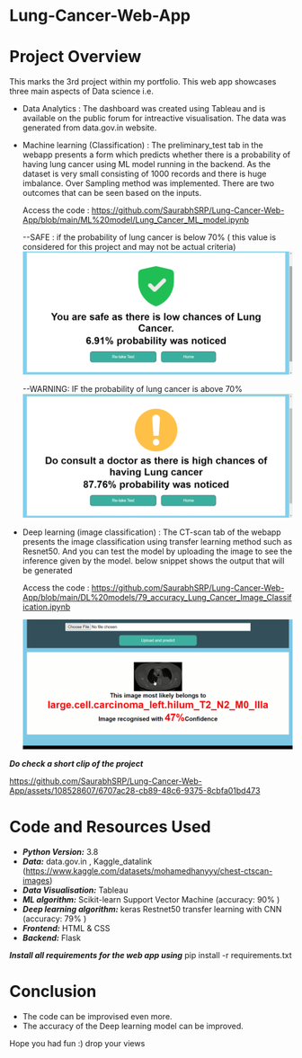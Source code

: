 # Lung-Cancer-Web-App

# Project Overview
This marks the 3rd project within my portfolio. This web app showcases three main aspects of Data science i.e.
- Data Analytics : The dashboard was created using Tableau and is available on the public forum for intreactive visualisation. The data was generated from data.gov.in website.
- Machine learning (Classification) : The preliminary_test tab in the webapp presents a form which predicts whether there is a probability of having lung cancer using ML model running in the backend. As the dataset is very small consisting of 1000 records and there is huge imbalance. Over Sampling method was implemented.
  There are two outcomes that can be seen based on the inputs.
  
  Access the code : https://github.com/SaurabhSRP/Lung-Cancer-Web-App/blob/main/ML%20model/Lung_Cancer_ML_model.ipynb
  
  --SAFE : if the probability of lung cancer is below 70% ( this value is considered for this project and may not be actual criteria)
  ![Alt text](https://github.com/SaurabhSRP/Lung-Cancer-Web-App/blob/main/Project%20snapshot/ML_safegreen.png)

  --WARNING: IF the probability of lung cancer is above 70%
  ![Alt text](https://github.com/SaurabhSRP/Lung-Cancer-Web-App/blob/main/Project%20snapshot/ML_warning.png)
  
- Deep learning (image classification) : The CT-scan tab of the webapp presents the image classification using transfer learning method such as Resnet50. And you can test the model by uploading the image to see the inference given by the model. below snippet shows the output that will be generated

  Access the code : https://github.com/SaurabhSRP/Lung-Cancer-Web-App/blob/main/DL%20models/79_accuracy_Lung_Cancer_Image_Classification.ipynb

  ![Alt text](https://github.com/SaurabhSRP/Lung-Cancer-Web-App/blob/main/Project%20snapshot/DLoutput.png)

***Do check a short clip of the project***




https://github.com/SaurabhSRP/Lung-Cancer-Web-App/assets/108528607/6707ac28-cb89-48c6-9375-8cbfa01bd473

# Code and Resources Used
- ***Python Version:*** 3.8
- ***Data:*** data.gov.in , Kaggle_datalink (https://www.kaggle.com/datasets/mohamedhanyyy/chest-ctscan-images)
- ***Data Visualisation:*** Tableau
- ***ML algorithm:*** Scikit-learn Support Vector Machine (accuracy: 90% )
- ***Deep learning algorithm:*** keras Restnet50 transfer learning with CNN (accuracy: 79% )
- ***Frontend:*** HTML & CSS
- ***Backend:*** Flask

***Install all requirements for the web app using*** pip install -r requirements.txt


# Conclusion
- The code can be improvised even more.
- The accuracy of the Deep learning model can be improved.



 Hope you had fun :) drop your views 



